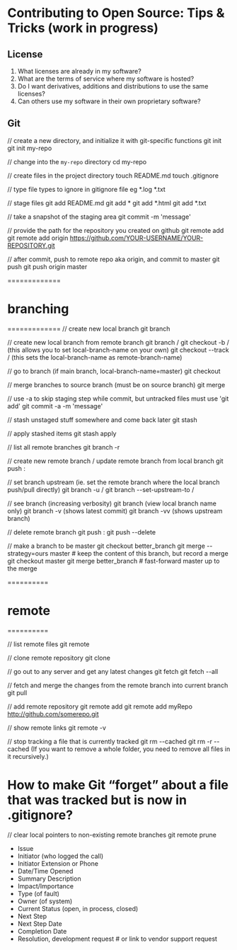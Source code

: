 # Contributing to Open Source: Tips & Tricks (work in progress)

## License
1. What licenses are already in my software?
2. What are the terms of service where my software is hosted?
3. Do I want derivatives, additions and distributions to use the same licenses?
4. Can others use my software in their own proprietary software?

## Git
// create a new directory, and initialize it with git-specific functions
git init <repository-name>
git init my-repo

// change into the `my-repo` directory
cd my-repo

// create files in the project directory
touch README.md
touch .gitignore 

// type file types to ignore in gitignore file eg
*.log
*.txt

// stage files
git add README.md
git add *
git add *.html
git add *.txt 

// take a snapshot of the staging area
git commit -m 'message'

// provide the path for the repository you created on github
git remote add <remote-name> <github-link>
git remote add origin https://github.com/YOUR-USERNAME/YOUR-REPOSITORY.git

// after commit, push to remote repo aka origin, and commit to master
git push <remote-name> <remote-branch-name>
git push origin master

=============
# branching #
=============
// create new local branch
git branch <local-branch-name>

// create new local branch from remote branch
git branch <local-branch-name> <remote-name>/<remote-branch-name>
git checkout -b <local-branch-name> <remote-name>/<remote-branch-name> (this allows you to set local-branch-name on your own)
git checkout --track <remote-name>/<remote-branch-name> (this sets the local-branch-name as remote-branch-name)

// go to branch (if main branch, local-branch-name=master)
git checkout <local-branch-name>

// merge branches to source branch (must be on source branch)
git merge <branch-name>

// use -a to skip staging step while commit, but untracked files must use 'git add'
git commit -a -m 'message'

// stash unstaged stuff somewhere and come back later
git stash

// apply stashed items
git stash apply 

// list all remote branches
git branch -r

// create new remote branch / update remote branch from local branch
git push <remote-name> <local-branch-name>:<remote-branch-name>

// set branch upstream (ie. set the remote branch where the local branch push/pull directly)
git branch -u <remote-name>/<remote-branch-name>
git branch --set-upstream-to <remote-name>/<remote-branch-name>

// see branch (increasing verbosity)
git branch (view local branch name only)
git branch -v (shows latest commit)
git branch -vv (shows upstream branch)

// delete remote branch
git push <remote-name> :<remote-branch-name>
git push <remote-name> --delete <remote-branch-name>

// make a branch to be master 
git checkout better_branch
git merge --strategy=ours master    # keep the content of this branch, but record a merge
git checkout master
git merge better_branch             # fast-forward master up to the merge

==========
# remote #
==========

// list remote files
git remote

// clone remote repository
git clone <clone-url>

// go out to any server and get any latest changes
git fetch <remote-name>
git fetch --all

// fetch and merge the changes from the remote branch into current branch
git pull <remote-name>

// add remote repository
git remote add <remote-name> <github-link>
git remote add myRepo http://github.com/somerepo.git

// show remote links
git remote -v

// stop tracking a file that is currently tracked
git rm --cached <filename>
git rm -r --cached <folder> (If you want to remove a whole folder, you need to remove all files in it recursively.)
# How to make Git “forget” about a file that was tracked but is now in .gitignore?

// clear local pointers to non-existing remote branches
git remote prune <remote-name>

- Issue 
- Initiator (who logged the call)
- Initiator Extension or Phone 
- Date/Time Opened
- Summary Description
- Impact/Importance
- Type (of fault)
- Owner (of system)
- Current Status (open, in process, closed)
- Next Step
- Next Step Date
- Completion Date
- Resolution, development request # or link to vendor support request








